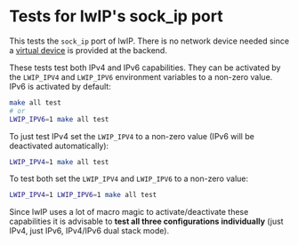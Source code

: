 Tests for lwIP's sock_ip port
=============================

This tests the `sock_ip` port of lwIP. There is no network device needed since
a [virtual device](http://doc.riot-os.org/group__sys__netdev__test.html) is
provided at the backend.

These tests test both IPv4 and IPv6 capabilities. They can be activated by
the `LWIP_IPV4` and `LWIP_IPV6` environment variables to a non-zero value.
IPv6 is activated by default:

```sh
make all test
# or
LWIP_IPV6=1 make all test
```

To just test IPv4 set the `LWIP_IPV4` to a non-zero value (IPv6 will be
deactivated automatically):

```sh
LWIP_IPV4=1 make all test
```

To test both set the `LWIP_IPV4` and `LWIP_IPV6` to a non-zero value:

```sh
LWIP_IPV4=1 LWIP_IPV6=1 make all test
```

Since lwIP uses a lot of macro magic to activate/deactivate these capabilities
it is advisable to **test all three configurations individually** (just IPv4,
just IPv6, IPv4/IPv6 dual stack mode).
